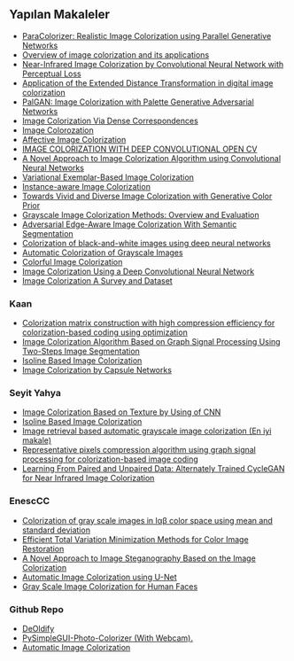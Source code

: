 ## Yapılan Makaleler
- <a href="https://arxiv.org/pdf/2208.08295.pdf"> ParaColorizer: Realistic Image Colorization using Parallel Generative Networks </a>
- <a href="https://ieeexplore.ieee.org/document/9390626"> Overview of image colorization and its applications </a>
- <a href="https://ieeexplore.ieee.org/document/9291773"> Near-Infrared Image Colorization by Convolutional Neural Network with Perceptual Loss </a>
- <a href="https://sci-hub.se/10.1007/s11042-012-1246-2">Application of the Extended Distance Transformation in digital image colorization</a>
- <a href="https://arxiv.org/pdf/2210.11204.pdf"> PalGAN: Image Colorization with Palette Generative Adversarial Networks </a>
- <a href="https://ieeexplore.ieee.org/stamp/stamp.jsp?tp=&arnumber=6830221"> Image Colorization Via Dense Correspondences </a>
- <a href="http://ceur-ws.org/Vol-2485/paper47.pdf"> Image Colorozation </a>
- <a href="https://sci-hub.se/10.1007/s11390-012-1290-4"> Affective Image Colorization </a>
- <a href="https://jespublication.com/upload/2020-110472.pdf"> IMAGE COLORIZATION WITH DEEP CONVOLUTIONAL OPEN CV </a>
- <a href="https://ieeexplore.ieee.org/abstract/document/9793234"> A Novel Approach to Image Colorization Algorithm using Convolutional Neural Networks</a>
- <a href="https://hal.inria.fr/hal-00803219/document"> Variational Exemplar-Based Image Colorization </a>
- <a href="https://openaccess.thecvf.com/content_CVPR_2020/papers/Su_Instance-Aware_Image_Colorization_CVPR_2020_paper.pdf"> Instance-aware Image Colorization </a>
- <a href="https://openaccess.thecvf.com/content/ICCV2021/papers/Wu_Towards_Vivid_and_Diverse_Image_Colorization_With_Generative_Color_Prior_ICCV_2021_paper.pdf"> Towards Vivid and Diverse Image Colorization with Generative Color Prior </a>
- <a href="https://ieeexplore.ieee.org/abstract/document/9512069"> Grayscale Image Colorization Methods: Overview and Evaluation </a>
- <a href="https://ieeexplore.ieee.org/document/9345804"> Adversarial Edge-Aware Image Colorization With Semantic Segmentation </a>
- <a href="https://core.ac.uk/download/pdf/151072499.pdf"> Colorization of black-and-white images using deep neural networks </a>
- <a href="http://cs229.stanford.edu/proj2013/KabirzadehSousaBlaes-AutomaticColorizationOfGrayscaleImages.pdf"> Automatic Colorization of Grayscale Images </a>
- <a href="https://link.springer.com/chapter/10.1007/978-3-319-46487-9_40"> Colorful Image Colorization </a>
- <a href="https://www.researchgate.net/publication/301817406_Image_Colorization_Using_a_Deep_Convolutional_Neural_Network">Image Colorization Using a Deep Convolutional Neural Network</a>
- <a href="https://arxiv.org/pdf/2008.10774.pdf"> Image Colorization A Survey and Dataset </a>

### Kaan
- <a href="https://ieeexplore.ieee.org/document/7026123"> Colorization matrix construction with high compression efficiency for colorization-based coding using optimization </a>
- <a href="https://ieeexplore.ieee.org/document/9531797"> Image Colorization Algorithm Based on Graph Signal Processing Using Two-Steps Image Segmentation </a>
- <a href="https://ieeexplore.ieee.org/document/7046078"> Isoline Based Image Colorization </a>
- <a href="https://ieeexplore.ieee.org/document/9025670"> Image Colorization by Capsule Networks </a>

### Seyit Yahya
- <a href="https://ieeexplore.ieee.org/document/8980996"> Image Colorization Based on Texture by Using of CNN </a>
- <a href="https://ieeexplore.ieee.org/document/7046078"> Isoline Based Image Colorization </a>
- <a href="https://ieeexplore.ieee.org/document/6780140"> Image retrieval based automatic grayscale image colorization (En iyi makale) </a>
- <a href="https://ieeexplore.ieee.org/document/8296884"> Representative pixels compression algorithm using graph signal processing for colorization-based image coding </a>
- <a href="https://ieeexplore.ieee.org/document/9301791"> Learning From Paired and Unpaired Data: Alternately Trained CycleGAN for Near Infrared Image Colorization </a>

### EnescCC
- <a href="https://ieeexplore.ieee.org/document/6184773"> Colorization of gray scale images in lαβ color space using mean and standard deviation </a>
- <a href="https://ieeexplore.ieee.org/stamp/stamp.jsp?tp=&arnumber=4648487">Efficient Total Variation Minimization Methods for Color Image Restoration</a>
- <a href="https://ieeexplore.ieee.org/stamp/stamp.jsp?tp=&arnumber=8965732">A Novel Approach to Image Steganography Based on the Image Colorization</a>
- <a href="https://ieeexplore.ieee.org/stamp/stamp.jsp?tp=&arnumber=9580001">Automatic Image Colorization using U-Net</a>
- <a href="https://ieeexplore.ieee.org/stamp/stamp.jsp?tp=&arnumber=9545118">Gray Scale Image Colorization for Human Faces</a>




### Github Repo
- <a href="https://github.com/jantic/DeOldify"> DeOldify </a>
- <a href="https://github.com/PySimpleGUI/PySimpleGUI-Photo-Colorizer"> PySimpleGUI-Photo-Colorizer (With Webcam). </a>
- <a href="https://github.com/Armour/Automatic-Image-Colorization"> Automatic Image Colorization </a>
